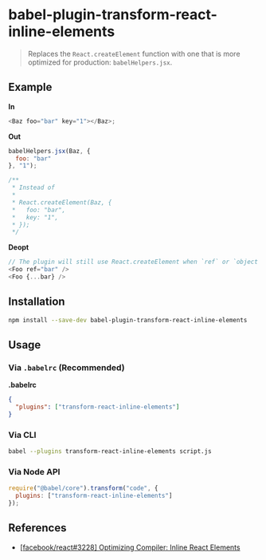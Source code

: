 # babel-plugin-transform-react-inline-elements

> Replaces the `React.createElement` function with one that is more optimized for production: `babelHelpers.jsx`.

## Example

**In**

```javascript
<Baz foo="bar" key="1"></Baz>;
```

**Out**

```javascript
babelHelpers.jsx(Baz, {
  foo: "bar"
}, "1");

/**
 * Instead of
 *
 * React.createElement(Baz, {
 *   foo: "bar",
 *   key: "1",
 * });
 */
```

**Deopt**

```js
// The plugin will still use React.createElement when `ref` or `object rest spread` is used
<Foo ref="bar" />
<Foo {...bar} />
```

## Installation

```sh
npm install --save-dev babel-plugin-transform-react-inline-elements
```

## Usage

### Via `.babelrc` (Recommended)

**.babelrc**

```json
{
  "plugins": ["transform-react-inline-elements"]
}
```

### Via CLI

```sh
babel --plugins transform-react-inline-elements script.js
```

### Via Node API

```javascript
require("@babel/core").transform("code", {
  plugins: ["transform-react-inline-elements"]
});
```

## References

* [[facebook/react#3228] Optimizing Compiler: Inline React Elements](https://github.com/facebook/react/issues/3228)
